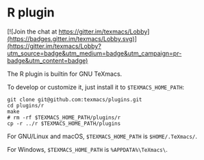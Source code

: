 # R plugin
[![Join the chat at https://gitter.im/texmacs/Lobby](https://badges.gitter.im/texmacs/Lobby.svg)](https://gitter.im/texmacs/Lobby?utm_source=badge&utm_medium=badge&utm_campaign=pr-badge&utm_content=badge)

The R plugin is builtin for GNU TeXmacs.

To develop or customize it, just install it to `$TEXMACS_HOME_PATH`:

```
git clone git@github.com:texmacs/plugins.git
cd plugins/r
make
# rm -rf $TEXMACS_HOME_PATH/plugins/r
cp -r ../r $TEXMACS_HOME_PATH/plugins
```

For GNU/Linux and macOS, `$TEXMACS_HOME_PATH` is `$HOME/.TeXmacs/`.

For Windows, `$TEXMACS_HOME_PATH` is `%APPDATA%\TeXmacs\`.
